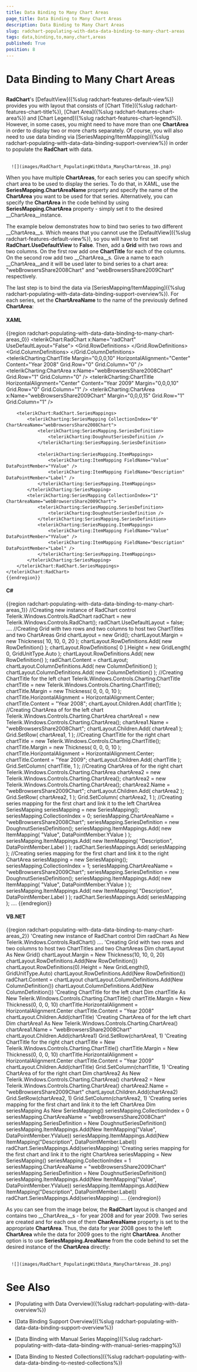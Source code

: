 ```yaml
---
title: Data Binding to Many Chart Areas
page_title: Data Binding to Many Chart Areas
description: Data Binding to Many Chart Areas
slug: radchart-populating-with-data-data-binding-to-many-chart-areas
tags: data,binding,to,many,chart,areas
published: True
position: 8
---
```


# Data Binding to Many Chart Areas



## 

__RadChart__'s [DefaultView]({%slug radchart-features-default-view%}) provides you with layout that consists of [Chart Title]({%slug radchart-features-chart-title%}), [Chart Area]({%slug radchart-features-chart-area%}) and [Chart Legend]({%slug radchart-features-chart-legend%}). However, in some cases, you might need to have more than one __ChartArea__ in order to display two or more charts separately. Of course, you will also need to use data binding via [SeriesMapping/ItemMapping]({%slug radchart-populating-with-data-data-binding-support-overview%}) in order to populate the __RadChart__ with data.




         
      ![](images/RadChart_PopulatingWithData_ManyChartAreas_10.png)

When you have multiple __ChartAreas__, for each series you can specify which chart area to be used to display the series. To do that, in XAML, use the __SeriesMapping.ChartAreaName__ property and specify the name of the __ChartArea__ you want to be used for that series. Alternatively, you can specify the __ChartArea__ in the code behind by using __SeriesMapping.ChartArea__ property - simply set it to the desired __ChartArea__instance.

The example below demonstrates how to bind two series to two different __ChartArea__s. Which means that you cannot use the [DefaultView]({%slug radchart-features-default-view%}), so you will have to first set __RadChart.UseDefaultView__ to __False__. Then, add a __Grid__ with two rows and two columns. On the first row add one __ChartTitle__ for each of the columns. On the second row add two __ChartArea__s. Give a name to each __ChartArea__and it will be used later to bind series to a chart area: "webBrowsersShare2008Chart" and "webBrowsersShare2009Chart" respectively.

The last step is to bind the data via [SeriesMapping/ItemMapping]({%slug radchart-populating-with-data-data-binding-support-overview%}). For each series, set the __ChartAreaName__ to the name of the previously defined __ChartArea__:

#### __XAML__

{{region radchart-populating-with-data-data-binding-to-many-chart-areas_0}}
	<telerikChart:RadChart x:Name="radChart" UseDefaultLayout="False">
	    <Grid Margin="10,10,0,20">
	        <Grid.RowDefinitions>
	            <RowDefinition Height="Auto" />
	            <RowDefinition Height="*" />
	        </Grid.RowDefinitions>
	        <Grid.ColumnDefinitions>
	            <ColumnDefinition Width="*" />
	            <ColumnDefinition Width="*" />
	        </Grid.ColumnDefinitions>
	        <telerikCharting:ChartTitle Margin="0,0,0,10" HorizontalAlignment="Center" Content="Year 2008" 
	            Grid.Row="0" Grid.Column="0" />
	        <telerikCharting:ChartArea x:Name="webBrowsersShare2008Chart" Grid.Row="1" Grid.Column="0" />
	        <telerikCharting:ChartTitle HorizontalAlignment="Center" Content="Year 2009"
	            Margin="0,0,0,10" Grid.Row="0" Grid.Column="1" />
	        <telerikCharting:ChartArea x:Name="webBrowsersShare2009Chart" 
	            Margin="0,0,0,15" Grid.Row="1" Grid.Column="1" />
	    </Grid>
	
	    <telerikChart:RadChart.SeriesMappings>
	        <telerikCharting:SeriesMapping CollectionIndex="0" ChartAreaName="webBrowsersShare2008Chart">
	            <telerikCharting:SeriesMapping.SeriesDefinition>
	                <telerikCharting:DoughnutSeriesDefinition />
	            </telerikCharting:SeriesMapping.SeriesDefinition>
	
	            <telerikCharting:SeriesMapping.ItemMappings>
	                <telerikCharting:ItemMapping FieldName="Value" DataPointMember="YValue" />
	                <telerikCharting:ItemMapping FieldName="Description" DataPointMember="Label" />
	            </telerikCharting:SeriesMapping.ItemMappings>
	        </telerikCharting:SeriesMapping>
	        <telerikCharting:SeriesMapping CollectionIndex="1" ChartAreaName="webBrowsersShare2009Chart">
	            <telerikCharting:SeriesMapping.SeriesDefinition>
	                <telerikCharting:DoughnutSeriesDefinition />
	            </telerikCharting:SeriesMapping.SeriesDefinition>
	            <telerikCharting:SeriesMapping.ItemMappings>
	                <telerikCharting:ItemMapping FieldName="Value" DataPointMember="YValue" />
	                <telerikCharting:ItemMapping FieldName="Description" DataPointMember="Label" />
	            </telerikCharting:SeriesMapping.ItemMappings>
	        </telerikCharting:SeriesMapping>
	    </telerikChart:RadChart.SeriesMappings>
	</telerikChart:RadChart>
	{{endregion}}



#### __C#__

{{region radchart-populating-with-data-data-binding-to-many-chart-areas_1}}
	//Creating new instance of RadChart control
	Telerik.Windows.Controls.RadChart radChart = new Telerik.Windows.Controls.RadChart();
	radChart.UseDefaultLayout = false;
	....
	//Creating Grid with two rows and two columns to host two ChartTitles and two ChartAreas
	Grid chartLayout = new Grid();
	chartLayout.Margin = new Thickness( 10, 10, 0, 20 );
	chartLayout.RowDefinitions.Add( new RowDefinition() );
	chartLayout.RowDefinitions[ 0 ].Height = new GridLength( 0, GridUnitType.Auto );
	chartLayout.RowDefinitions.Add( new RowDefinition() );
	radChart.Content = chartLayout;
	chartLayout.ColumnDefinitions.Add( new ColumnDefinition() );
	chartLayout.ColumnDefinitions.Add( new ColumnDefinition() );
	//Creating ChartTitle for the left chart
	Telerik.Windows.Controls.Charting.ChartTitle chartTitle = new Telerik.Windows.Controls.Charting.ChartTitle();
	chartTitle.Margin = new Thickness( 0, 0, 0, 10 );
	chartTitle.HorizontalAlignment = HorizontalAlignment.Center;
	chartTitle.Content = "Year 2008";
	chartLayout.Children.Add( chartTitle );
	//Creating ChartArea of for the left chart
	Telerik.Windows.Controls.Charting.ChartArea chartArea1 = new Telerik.Windows.Controls.Charting.ChartArea();
	chartArea1.Name = "webBrowsersShare2008Chart";
	chartLayout.Children.Add( chartArea1 );
	Grid.SetRow( chartArea1, 1 );
	//Creating ChartTitle for the right chart
	chartTitle = new Telerik.Windows.Controls.Charting.ChartTitle();
	chartTitle.Margin = new Thickness( 0, 0, 0, 10 );
	chartTitle.HorizontalAlignment = HorizontalAlignment.Center;
	chartTitle.Content = "Year 2009";
	chartLayout.Children.Add( chartTitle );
	Grid.SetColumn( chartTitle, 1 );
	//Creating ChartArea of for the right chart
	Telerik.Windows.Controls.Charting.ChartArea chartArea2 = new Telerik.Windows.Controls.Charting.ChartArea();
	chartArea2 = new Telerik.Windows.Controls.Charting.ChartArea();
	chartArea2.Name = "webBrowsersShare2009Chart";
	chartLayout.Children.Add( chartArea2 );
	Grid.SetRow( chartArea2, 1 );
	Grid.SetColumn( chartArea2, 1 );
	//Creating series mapping for the first chart and link it to the left ChartArea
	SeriesMapping seriesMapping = new SeriesMapping();
	seriesMapping.CollectionIndex = 0;
	seriesMapping.ChartAreaName = "webBrowsersShare2008Chart";
	seriesMapping.SeriesDefinition = new DoughnutSeriesDefinition();
	seriesMapping.ItemMappings.Add( new ItemMapping( "Value", DataPointMember.YValue ) );
	seriesMapping.ItemMappings.Add( new ItemMapping( "Description", DataPointMember.Label ) );
	radChart.SeriesMappings.Add( seriesMapping );
	//Creating series mapping for the first chart and link it to the right ChartArea
	seriesMapping = new SeriesMapping();
	seriesMapping.CollectionIndex = 1;
	seriesMapping.ChartAreaName = "webBrowsersShare2009Chart";
	seriesMapping.SeriesDefinition = new DoughnutSeriesDefinition();
	seriesMapping.ItemMappings.Add( new ItemMapping( "Value", DataPointMember.YValue ) );
	seriesMapping.ItemMappings.Add( new ItemMapping( "Description", DataPointMember.Label ) );
	radChart.SeriesMappings.Add( seriesMapping );
	....
	{{endregion}}



#### __VB.NET__

{{region radchart-populating-with-data-data-binding-to-many-chart-areas_2}}
	'Creating new instance of RadChart control
	Dim radChart As New Telerik.Windows.Controls.RadChart()
	....
	'Creating Grid with two rows and two columns to host two ChartTitles and two ChartAreas
	Dim chartLayout As New Grid()
	chartLayout.Margin = New Thickness(10, 10, 0, 20)
	chartLayout.RowDefinitions.Add(New RowDefinition())
	chartLayout.RowDefinitions(0).Height = New GridLength(0, GridUnitType.Auto)
	chartLayout.RowDefinitions.Add(New RowDefinition())
	radChart.Content = chartLayout
	chartLayout.ColumnDefinitions.Add(New ColumnDefinition())
	chartLayout.ColumnDefinitions.Add(New ColumnDefinition())
	'Creating ChartTitle for the left chart
	Dim chartTitle As New Telerik.Windows.Controls.Charting.ChartTitle()
	chartTitle.Margin = New Thickness(0, 0, 0, 10)
	chartTitle.HorizontalAlignment = HorizontalAlignment.Center
	chartTitle.Content = "Year 2008"
	chartLayout.Children.Add(chartTitle)
	'Creating ChartArea of for the left chart
	Dim chartArea1 As New Telerik.Windows.Controls.Charting.ChartArea()
	chartArea1.Name = "webBrowsersShare2008Chart"
	chartLayout.Children.Add(chartArea1)
	Grid.SetRow(chartArea1, 1)
	'Creating ChartTitle for the right chart
	chartTitle = New Telerik.Windows.Controls.Charting.ChartTitle()
	chartTitle.Margin = New Thickness(0, 0, 0, 10)
	chartTitle.HorizontalAlignment = HorizontalAlignment.Center
	chartTitle.Content = "Year 2009"
	chartLayout.Children.Add(chartTitle)
	Grid.SetColumn(chartTitle, 1)
	'Creating ChartArea of for the right chart
	Dim chartArea2 As New Telerik.Windows.Controls.Charting.ChartArea()
	chartArea2 = New Telerik.Windows.Controls.Charting.ChartArea()
	chartArea2.Name = "webBrowsersShare2009Chart"
	chartLayout.Children.Add(chartArea2)
	Grid.SetRow(chartArea2, 1)
	Grid.SetColumn(chartArea2, 1)
	'Creating series mapping for the first chart and link it to the left ChartArea
	Dim seriesMapping As New SeriesMapping()
	seriesMapping.CollectionIndex = 0
	seriesMapping.ChartAreaName = "webBrowsersShare2008Chart"
	seriesMapping.SeriesDefinition = New DoughnutSeriesDefinition()
	seriesMapping.ItemMappings.Add(New ItemMapping("Value", DataPointMember.YValue))
	seriesMapping.ItemMappings.Add(New ItemMapping("Description", DataPointMember.Label))
	radChart.SeriesMappings.Add(seriesMapping)
	'Creating series mapping for the first chart and link it to the right ChartArea
	seriesMapping = New SeriesMapping()
	seriesMapping.CollectionIndex = 1
	seriesMapping.ChartAreaName = "webBrowsersShare2009Chart"
	seriesMapping.SeriesDefinition = New DoughnutSeriesDefinition()
	seriesMapping.ItemMappings.Add(New ItemMapping("Value", DataPointMember.YValue))
	seriesMapping.ItemMappings.Add(New ItemMapping("Description", DataPointMember.Label))
	radChart.SeriesMappings.Add(seriesMapping)
	....
	{{endregion}}



As you can see from the image below, the __RadChart__ layout is changed and contains two __ChartArea__s - for year 2008 and for year 2009. Two series are created and for each one of them __CharAreaName__ property is set to the appropriate __ChartArea__. Thus, the data for year 2008 goes to the left __ChartArea__ while the data for 2009 goes to the right __ChartArea__. Another option is to use __SeriesMapping.AreaName__ from the code behind to set the desired instance of the __ChartArea__ directly:




         
      ![](images/RadChart_PopulatingWithData_ManyChartAreas_20.png)

# See Also

 * [Populating with Data Overview]({%slug radchart-populating-with-data-overview%})

 * [Data Binding Support Overview]({%slug radchart-populating-with-data-data-binding-support-overview%})

 * [Data Binding with Manual Series Mapping]({%slug radchart-populating-with-data-data-binding-with-manual-series-mapping%})

 * [Data Binding to Nested Collections]({%slug radchart-populating-with-data-data-binding-to-nested-collections%})
